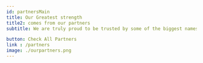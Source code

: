 ```yaml
---
id: partnersMain
title: Our Greatest strength
title2: comes from our partners 
subtitle: We are truly proud to be trusted by some of the biggest names in the industry.

button: Check All Partners
link : /partners
image: ./ourpartners.png
---
```


